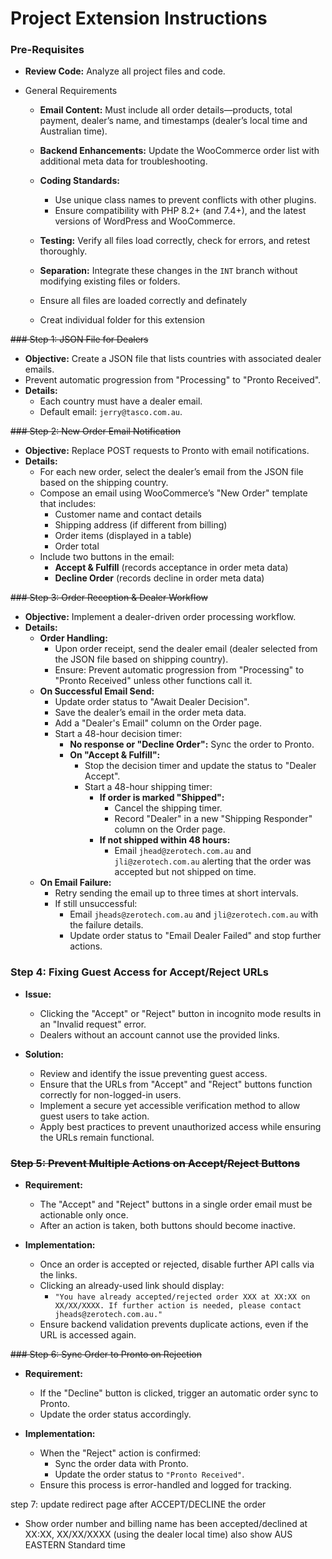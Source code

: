 # Project Extension Instructions

### Pre-Requisites

- **Review Code:** Analyze all project files and code.
- General Requirements

  - **Email Content:** Must include all order details—products, total payment, dealer’s name, and timestamps (dealer’s local time and Australian time).
  - **Backend Enhancements:** Update the WooCommerce order list with additional meta data for troubleshooting.
  - **Coding Standards:**

    - Use unique class names to prevent conflicts with other plugins.
    - Ensure compatibility with PHP 8.2+ (and 7.4+), and the latest versions of WordPress and WooCommerce.
  - **Testing:** Verify all files load correctly, check for errors, and retest thoroughly.
  - **Separation:** Integrate these changes in the `INT` branch without modifying existing files or folders.
  - Ensure all files are loaded correctly and definately
  - Creat individual folder for this extension

~~### Step 1: JSON File for Dealers~~

- **Objective:** Create a JSON file that lists countries with associated dealer emails.
- Prevent automatic progression from "Processing" to "Pronto Received".
- **Details:**
  - Each country must have a dealer email.
  - Default email: `jerry@tasco.com.au`.

~~### Step 2: New Order Email Notification~~

- **Objective:** Replace POST requests to Pronto with email notifications.
- **Details:**
  - For each new order, select the dealer’s email from the JSON file based on the shipping country.
  - Compose an email using WooCommerce’s "New Order" template that includes:
    - Customer name and contact details
    - Shipping address (if different from billing)
    - Order items (displayed in a table)
    - Order total
  - Include two buttons in the email:
    - **Accept & Fulfill** (records acceptance in order meta data)
    - **Decline Order** (records decline in order meta data)

~~### Step 3: Order Reception & Dealer Workflow~~

- **Objective:** Implement a dealer-driven order processing workflow.
- **Details:**
  - **Order Handling:**
    - Upon order receipt, send the dealer email (dealer selected from the JSON file based on shipping country).
    - Ensure: Prevent automatic progression from "Processing" to "Pronto Received" unless other functions call it.
  - **On Successful Email Send:**
    - Update order status to "Await Dealer Decision".
    - Save the dealer’s email in the order meta data.
    - Add a "Dealer's Email" column on the Order page.
    - Start a 48-hour decision timer:
      - **No response or "Decline Order":** Sync the order to Pronto.
      - **On "Accept & Fulfill":**
        - Stop the decision timer and update the status to "Dealer Accept".
        - Start a 48-hour shipping timer:
          - **If order is marked "Shipped":**
            - Cancel the shipping timer.
            - Record "Dealer" in a new "Shipping Responder" column on the Order page.
          - **If not shipped within 48 hours:**
            - Email `jhead@zerotech.com.au` and `jli@zerotech.com.au` alerting that the order was accepted but not shipped on time.
  - **On Email Failure:**
    - Retry sending the email up to three times at short intervals.
    - If still unsuccessful:
      - Email `jheads@zerotech.com.au` and `jli@zerotech.com.au` with the failure details.
      - Update order status to "Email Dealer Failed" and stop further actions.


### Step 4: Fixing Guest Access for Accept/Reject URLs

- **Issue:**

  - Clicking the "Accept" or "Reject" button in incognito mode results in an "Invalid request" error.
  - Dealers without an account cannot use the provided links.
- **Solution:**

  - Review and identify the issue preventing guest access.
  - Ensure that the URLs from "Accept" and "Reject" buttons function correctly for non-logged-in users.
  - Implement a secure yet accessible verification method to allow guest users to take action.
  - Apply best practices to prevent unauthorized access while ensuring the URLs remain functional.

### ~~Step 5: Prevent Multiple Actions on Accept/Reject Buttons~~

- **Requirement:**

  - The "Accept" and "Reject" buttons in a single order email must be actionable only once.
  - After an action is taken, both buttons should become inactive.
- **Implementation:**

  - Once an order is accepted or rejected, disable further API calls via the links.
  - Clicking an already-used link should display:
    - `"You have already accepted/rejected order XXX at XX:XX on XX/XX/XXXX. If further action is needed, please contact jheads@zerotech.com.au."`
  - Ensure backend validation prevents duplicate actions, even if the URL is accessed again.

~~### Step 6: Sync Order to Pronto on Rejection~~

- **Requirement:**

  - If the "Decline" button is clicked, trigger an automatic order sync to Pronto.
  - Update the order status accordingly.
- **Implementation:**

  - When the "Reject" action is confirmed:
    - Sync the order data with Pronto.
    - Update the order status to `"Pronto Received"`.
  - Ensure this process is error-handled and logged for tracking.

step 7: update redirect page after ACCEPT/DECLINE the order

* Show order number and billing name has been accepted/declined at XX:XX, XX/XX/XXXX (using the dealer local time) also show AUS EASTERN Standard time
